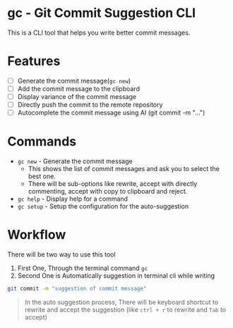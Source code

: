 # gc - Git Commit Suggestion CLI
This is a CLI tool that helps you write better commit messages.

# Features
- [ ] Generate the commit message(`gc new`)
- [ ] Add the commit message to the clipboard
- [ ] Display variance of the commit message
- [ ] Directly push the commit to the remote repository
- [ ] Autocomplete the commit message using AI (git commit -m "...")

# Commands 

 - `gc new` - Generate the commit message
    - This shows the list of commit messages and ask you to select the best one.
    - There will be sub-options like rewrite, accept with directly commenting, accept with copy to clipboard and reject.
 - `gc help` - Display help for a command
 - `gc setup` - Setup the configuration for the auto-suggestion



# Workflow
There will be two way to use this tool 

1. First One, Through the terminal command `gc`
2. Second One is Automatically suggestion in terminal cli while writing 
```bash
git commit -m "suggestion of commit message"
```

> In the auto suggestion process, There will be keyboard shortcut to rewrite and accept the suggestion (like `ctrl + r` to rewrite and `Tab` to accept)